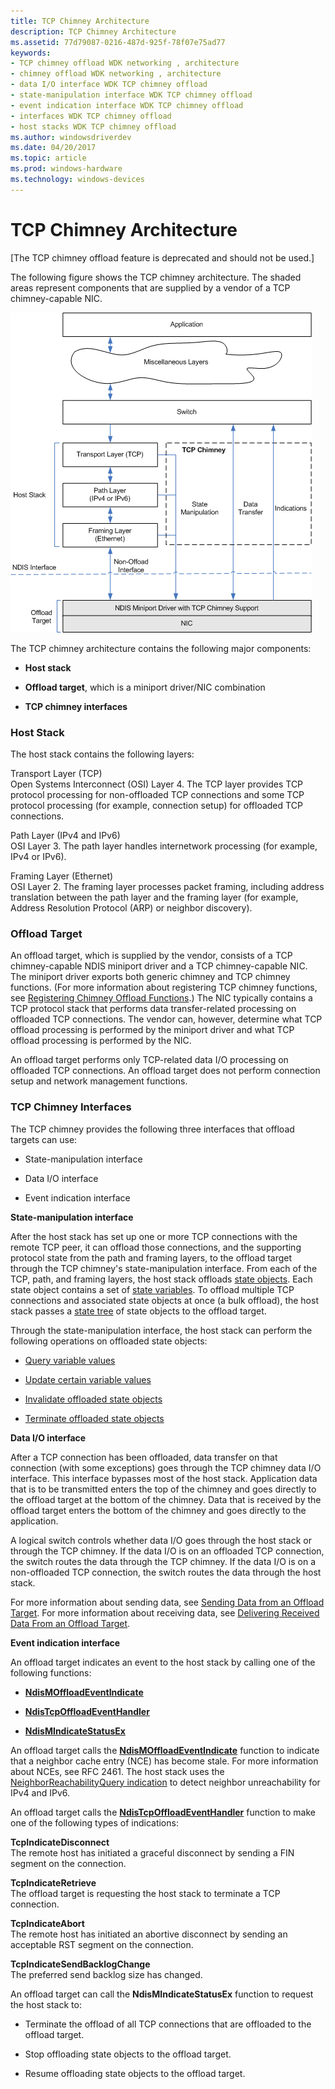 ```yaml
---
title: TCP Chimney Architecture
description: TCP Chimney Architecture
ms.assetid: 77d79087-0216-487d-925f-78f07e75ad77
keywords:
- TCP chimney offload WDK networking , architecture
- chimney offload WDK networking , architecture
- data I/O interface WDK TCP chimney offload
- state-manipulation interface WDK TCP chimney offload
- event indication interface WDK TCP chimney offload
- interfaces WDK TCP chimney offload
- host stacks WDK TCP chimney offload
ms.author: windowsdriverdev
ms.date: 04/20/2017
ms.topic: article
ms.prod: windows-hardware
ms.technology: windows-devices
---
```


# TCP Chimney Architecture


\[The TCP chimney offload feature is deprecated and should not be used.\]

The following figure shows the TCP chimney architecture. The shaded areas represent components that are supplied by a vendor of a TCP chimney-capable NIC.

![diagram illustrating the tcp chimney architecture](images/tcp-chim-arch.png)

The TCP chimney architecture contains the following major components:

-   **Host stack**

-   **Offload target**, which is a miniport driver/NIC combination

-   **TCP chimney interfaces**

### Host Stack

The host stack contains the following layers:

<a href="" id="transport-layer--tcp-"></a>Transport Layer (TCP)  
Open Systems Interconnect (OSI) Layer 4. The TCP layer provides TCP protocol processing for non-offloaded TCP connections and some TCP protocol processing (for example, connection setup) for offloaded TCP connections.

<a href="" id="path-layer--ipv4-and-ipv6-"></a>Path Layer (IPv4 and IPv6)  
OSI Layer 3. The path layer handles internetwork processing (for example, IPv4 or IPv6).

<a href="" id="framing-layer--ethernet-"></a>Framing Layer (Ethernet)  
OSI Layer 2. The framing layer processes packet framing, including address translation between the path layer and the framing layer (for example, Address Resolution Protocol (ARP) or neighbor discovery).

### Offload Target

An offload target, which is supplied by the vendor, consists of a TCP chimney-capable NDIS miniport driver and a TCP chimney-capable NIC. The miniport driver exports both generic chimney and TCP chimney functions. (For more information about registering TCP chimney functions, see [Registering Chimney Offload Functions](registering-chimney-offload-functions.md).) The NIC typically contains a TCP protocol stack that performs data transfer-related processing on offloaded TCP connections. The vendor can, however, determine what TCP offload processing is performed by the miniport driver and what TCP offload processing is performed by the NIC.

An offload target performs only TCP-related data I/O processing on offloaded TCP connections. An offload target does not perform connection setup and network management functions.

### TCP Chimney Interfaces

The TCP chimney provides the following three interfaces that offload targets can use:

-   State-manipulation interface

-   Data I/O interface

-   Event indication interface

**State-manipulation interface**

After the host stack has set up one or more TCP connections with the remote TCP peer, it can offload those connections, and the supporting protocol state from the path and framing layers, to the offload target through the TCP chimney's state-manipulation interface. From each of the TCP, path, and framing layers, the host stack offloads [state objects](offload-state-objects.md). Each state object contains a set of [state variables](classes-of-offload-state-variables.md). To offload multiple TCP connections and associated state objects at once (a bulk offload), the host stack passes a [state tree](offload-state-tree.md) of state objects to the offload target.

Through the state-manipulation interface, the host stack can perform the following operations on offloaded state objects:

-   [Query variable values](querying-offloaded-state.md)

-   [Update certain variable values](updating-offloaded-state.md)

-   [Invalidate offloaded state objects](invalidating-offloaded-state.md)

-   [Terminate offloaded state objects](terminating-offload-state.md)

**Data I/O interface**

After a TCP connection has been offloaded, data transfer on that connection (with some exceptions) goes through the TCP chimney data I/O interface. This interface bypasses most of the host stack. Application data that is to be transmitted enters the top of the chimney and goes directly to the offload target at the bottom of the chimney. Data that is received by the offload target enters the bottom of the chimney and goes directly to the application.

A logical switch controls whether data I/O goes through the host stack or through the TCP chimney. If the data I/O is on an offloaded TCP connection, the switch routes the data through the TCP chimney. If the data I/O is on a non-offloaded TCP connection, the switch routes the data through the host stack.

For more information about sending data, see [Sending Data from an Offload Target](sending-data-from-an-offload-target.md). For more information about receiving data, see [Delivering Received Data From an Offload Target](delivering-received-data-from-an-offload-target.md).

**Event indication interface**

An offload target indicates an event to the host stack by calling one of the following functions:

-   [**NdisMOffloadEventIndicate**](https://msdn.microsoft.com/library/windows/hardware/ff563619)

-   [**NdisTcpOffloadEventHandler**](https://msdn.microsoft.com/library/windows/hardware/ff564595)

-   [**NdisMIndicateStatusEx**](https://msdn.microsoft.com/library/windows/hardware/ff563600)

An offload target calls the [**NdisMOffloadEventIndicate**](https://msdn.microsoft.com/library/windows/hardware/ff563619) function to indicate that a neighbor cache entry (NCE) has become stale. For more information about NCEs, see RFC 2461. The host stack uses the [NeighborReachabilityQuery indication](making-a-neighborreachabilityquery-indication.md) to detect neighbor unreachability for IPv4 and IPv6.

An offload target calls the [**NdisTcpOffloadEventHandler**](https://msdn.microsoft.com/library/windows/hardware/ff564595) function to make one of the following types of indications:

<a href="" id="tcpindicatedisconnect"></a>**TcpIndicateDisconnect**  
The remote host has initiated a graceful disconnect by sending a FIN segment on the connection.

<a href="" id="tcpindicateretrieve"></a>**TcpIndicateRetrieve**  
The offload target is requesting the host stack to terminate a TCP connection.

<a href="" id="tcpindicateabort"></a>**TcpIndicateAbort**  
The remote host has initiated an abortive disconnect by sending an acceptable RST segment on the connection.

<a href="" id="tcpindicatesendbacklogchange"></a>**TcpIndicateSendBacklogChange**  
The preferred send backlog size has changed.

An offload target can call the **NdisMIndicateStatusEx** function to request the host stack to:

-   Terminate the offload of all TCP connections that are offloaded to the offload target.

-   Stop offloading state objects to the offload target.

-   Resume offloading state objects to the offload target.

 

 





